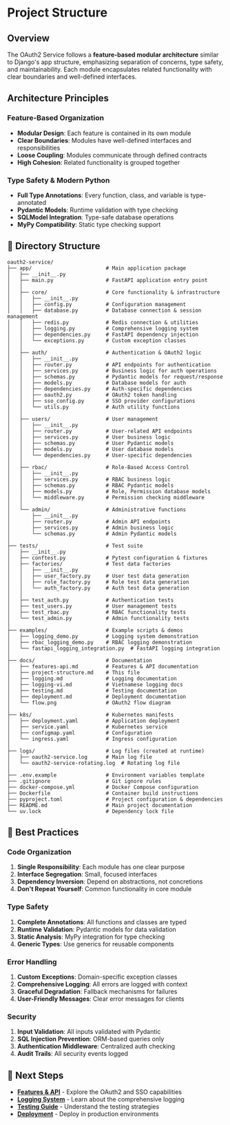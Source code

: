 # Project Structure

## Overview

The OAuth2 Service follows a **feature-based modular architecture** similar to Django's app structure, emphasizing separation of concerns, type safety, and maintainability. Each module encapsulates related functionality with clear boundaries and well-defined interfaces.

## Architecture Principles

### Feature-Based Organization
- **Modular Design**: Each feature is contained in its own module
- **Clear Boundaries**: Modules have well-defined interfaces and responsibilities
- **Loose Coupling**: Modules communicate through defined contracts
- **High Cohesion**: Related functionality is grouped together

### Type Safety & Modern Python
- **Full Type Annotations**: Every function, class, and variable is type-annotated
- **Pydantic Models**: Runtime validation with type checking
- **SQLModel Integration**: Type-safe database operations
- **MyPy Compatibility**: Static type checking support

## 📁 Directory Structure

```
oauth2-service/
├── app/                        # Main application package
│   ├── __init__.py
│   ├── main.py                 # FastAPI application entry point
│   │
│   ├── core/                   # Core functionality & infrastructure
│   │   ├── __init__.py
│   │   ├── config.py           # Configuration management
│   │   ├── database.py         # Database connection & session management
│   │   ├── redis.py            # Redis connection & utilities
│   │   ├── logging.py          # Comprehensive logging system
│   │   ├── dependencies.py     # FastAPI dependency injection
│   │   └── exceptions.py       # Custom exception classes
│   │
│   ├── auth/                   # Authentication & OAuth2 logic
│   │   ├── __init__.py
│   │   ├── router.py           # API endpoints for authentication
│   │   ├── services.py         # Business logic for auth operations
│   │   ├── schemas.py          # Pydantic models for request/response
│   │   ├── models.py           # Database models for auth
│   │   ├── dependencies.py     # Auth-specific dependencies
│   │   ├── oauth2.py           # OAuth2 token handling
│   │   ├── sso_config.py       # SSO provider configurations
│   │   └── utils.py            # Auth utility functions
│   │
│   ├── users/                  # User management
│   │   ├── __init__.py
│   │   ├── router.py           # User-related API endpoints
│   │   ├── services.py         # User business logic
│   │   ├── schemas.py          # User Pydantic models
│   │   ├── models.py           # User database models
│   │   └── dependencies.py     # User-specific dependencies
│   │
│   ├── rbac/                   # Role-Based Access Control
│   │   ├── __init__.py
│   │   ├── services.py         # RBAC business logic
│   │   ├── schemas.py          # RBAC Pydantic models
│   │   ├── models.py           # Role, Permission database models
│   │   └── middleware.py       # Permission checking middleware
│   │
│   └── admin/                  # Administrative functions
│       ├── __init__.py
│       ├── router.py           # Admin API endpoints
│       ├── services.py         # Admin business logic
│       └── schemas.py          # Admin Pydantic models
│
├── tests/                      # Test suite
│   ├── __init__.py
│   ├── conftest.py             # Pytest configuration & fixtures
│   ├── factories/              # Test data factories
│   │   ├── __init__.py
│   │   ├── user_factory.py     # User test data generation
│   │   ├── role_factory.py     # Role test data generation
│   │   └── auth_factory.py     # Auth test data generation
│   │
│   ├── test_auth.py            # Authentication tests
│   ├── test_users.py           # User management tests
│   ├── test_rbac.py            # RBAC functionality tests
│   └── test_admin.py           # Admin functionality tests
│
├── examples/                   # Example scripts & demos
│   ├── logging_demo.py         # Logging system demonstration
│   ├── rbac_logging_demo.py    # RBAC logging demonstration
│   └── fastapi_logging_integration.py  # FastAPI logging integration
│
├── docs/                       # Documentation
│   ├── features-api.md         # Features & API documentation
│   ├── project-structure.md    # This file
│   ├── logging.md              # Logging documentation
│   ├── logging-vi.md           # Vietnamese logging docs
│   ├── testing.md              # Testing documentation
│   ├── deployment.md           # Deployment documentation
│   └── flow.png                # OAuth2 flow diagram
│
├── k8s/                        # Kubernetes manifests
│   ├── deployment.yaml         # Application deployment
│   ├── service.yaml            # Kubernetes service
│   ├── configmap.yaml          # Configuration
│   └── ingress.yaml            # Ingress configuration
│
├── logs/                       # Log files (created at runtime)
│   ├── oauth2-service.log      # Main log file
│   └── oauth2-service-rotating.log  # Rotating log file
│
├── .env.example                # Environment variables template
├── .gitignore                  # Git ignore rules
├── docker-compose.yml          # Docker Compose configuration
├── Dockerfile                  # Container build instructions
├── pyproject.toml              # Project configuration & dependencies
├── README.md                   # Main project documentation
└── uv.lock                     # Dependency lock file
```

## 🎯 Best Practices

### Code Organization
1. **Single Responsibility**: Each module has one clear purpose
2. **Interface Segregation**: Small, focused interfaces
3. **Dependency Inversion**: Depend on abstractions, not concretions
4. **Don't Repeat Yourself**: Common functionality in core module

### Type Safety
1. **Complete Annotations**: All functions and classes are typed
2. **Runtime Validation**: Pydantic models for data validation
3. **Static Analysis**: MyPy integration for type checking
4. **Generic Types**: Use generics for reusable components

### Error Handling
1. **Custom Exceptions**: Domain-specific exception classes
2. **Comprehensive Logging**: All errors are logged with context
3. **Graceful Degradation**: Fallback mechanisms for failures
4. **User-Friendly Messages**: Clear error messages for clients

### Security
1. **Input Validation**: All inputs validated with Pydantic
2. **SQL Injection Prevention**: ORM-based queries only
3. **Authentication Middleware**: Centralized auth checking
4. **Audit Trails**: All security events logged

## 🔗 Next Steps

- **[Features & API](features-api.md)** - Explore the OAuth2 and SSO capabilities
- **[Logging System](logging.md)** - Learn about the comprehensive logging
- **[Testing Guide](testing.md)** - Understand the testing strategies
- **[Deployment](deployment.md)** - Deploy in production environments 